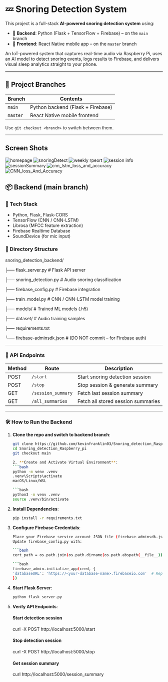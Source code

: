 # 💤 Snoring Detection System

This project is a full-stack **AI-powered snoring detection system** using:

- 🧠 **Backend**: Python (Flask + TensorFlow + Firebase) – on the `main` branch
- 📱 **Frontend**: React Native mobile app – on the `master` branch

An IoT-powered system that captures real-time audio via Raspberry Pi, uses an AI model to detect snoring events, logs results to Firebase, and delivers visual sleep analytics straight to your phone.


---

## 🧠 Project Branches

| Branch   | Contents                             |
|----------|--------------------------------------|
| `main`   | Python backend (Flask + Firebase)    |
| `master` | React Native mobile frontend         |

Use `git checkout <branch>` to switch between them.

---

## Screen Shots
![homepage](https://github.com/user-attachments/assets/8de975f9-1bab-4175-aa68-19bf3450950c)
![snoringDetect](https://github.com/user-attachments/assets/f94127f5-4481-4102-b372-b6a9b850f3cc)
![weekly rpeort](https://github.com/user-attachments/assets/fb8fc384-9b7c-441c-a3c4-7bb7a58d9cc2)
![session info](https://github.com/user-attachments/assets/df25bbb6-8a0b-4bd6-9fd1-c057d887d5da)
![sessionSummary](https://github.com/user-attachments/assets/eb8cdee8-b107-423a-9280-07d32cc33352)
![cnn_lstm_loss_and_accuracy](https://github.com/user-attachments/assets/4f727604-833b-4984-9c17-c139522d0b9f)
![CNN_loss_And_Accuracy](https://github.com/user-attachments/assets/d99d8ad4-74fe-4533-b2c9-d8dfcb9a84de)



## 📦 Backend (main branch)

### 🔧 Tech Stack
- Python, Flask, Flask-CORS
- TensorFlow (CNN / CNN-LSTM)
- Librosa (MFCC feature extraction)
- Firebase Realtime Database
- SoundDevice (for mic input)

### 📂 Directory Structure

snoring_detection_backend/

├── flask_server.py # Flask API server

├── snoring_detection.py # Audio snoring classification

├── firebase_config.py # Firebase integration


├── train_model.py # CNN / CNN-LSTM model training

├── models/ # Trained ML models (.h5)

├── dataset/ # Audio training samples

├── requirements.txt

└── firebase-adminsdk.json # (DO NOT commit – for Firebase auth)


---

### 🚀 API Endpoints

| Method | Route               | Description                        |
|--------|---------------------|------------------------------------|
| POST   | `/start`            | Start snoring detection session    |
| POST   | `/stop`             | Stop session & generate summary    |
| GET    | `/session_summary`  | Fetch last session summary         |
| GET    | `/all_summaries`    | Fetch all stored session summaries |

---

### 🛠️ How to Run the Backend

1. **Clone the repo and switch to backend branch**:
   ```bash
   git clone https://github.com/kevinfranklin03/Snoring_detection_Raspberry_pi.git
   cd Snoring_detection_Raspberry_pi
   git checkout main

   2. **Create and Activate Virtual Environment**:
   ```bash
   python -m venv .venv
   .venv\Scripts\activate
   macOS/Linux/WSL
   
   ```bash
   python3 -m venv .venv
   source .venv/bin/activate

3. **Install Dependencies**:
   ```bash
   pip install -r requirements.txt
   
4. **Configure Firebase Credentials**:
   ```bash
   Place your Firebase service account JSON file (firebase-adminsdk.json) in the backend directory
   Update firebase_config.py with:

   ```bash
   cert_path = os.path.join(os.path.dirname(os.path.abspath(__file__)), 'firebase-adminsdk.json')
   
   ```bash
   firebase_admin.initialize_app(cred, {
   'databaseURL': 'https://<your-database-name>.firebaseio.com'  # Replace with your actual URL
   })

5. **Start Flask Server**:
   
   ```bash
   python flask_server.py

6. **Verify API Endpoints**:

   #### Start detection session
   curl -X POST http://localhost:5000/start

   #### Stop detection session
   curl -X POST http://localhost:5000/stop

   #### Get session summary
   curl http://localhost:5000/session_summary

